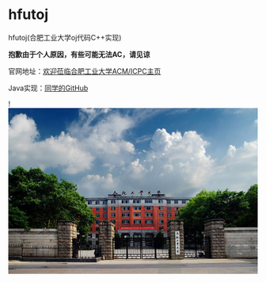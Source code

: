 # hfutoj
hfutoj(合肥工业大学oj代码C++实现)

**抱歉由于个人原因，有些可能无法AC，请见谅**

官网地址：[欢迎莅临合肥工业大学ACM/ICPC主页](http://acm.hfut.edu.cn/) 

Java实现：[同学的GitHub](https://github.com/KivenLing/HFUTOJ) 

!![啦啦啦](https://github.com/muinocriz/hfutoj/blob/master/hfut.jpg)